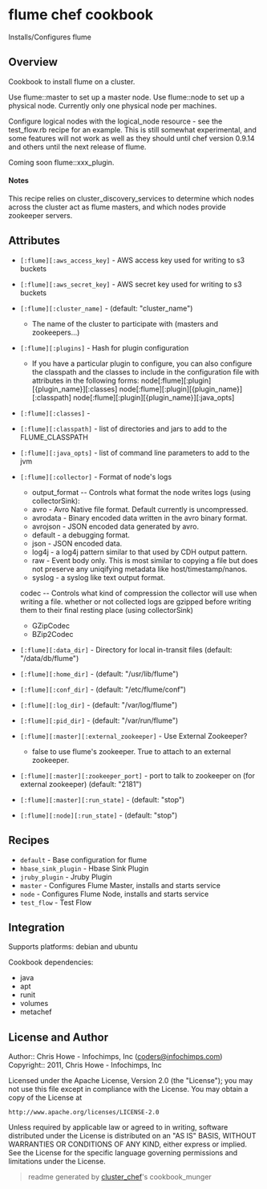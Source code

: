 # flume chef cookbook

Installs/Configures flume

## Overview

Cookbook to install flume on a cluster.

Use flume::master to set up a master node. Use flume::node to set up a
physical node. Currently only one physical node per machines. 

Configure logical nodes with the logical_node resource - see the test_flow.rb 
recipe for an example. This is still somewhat experimental, and some features
will not work as well as they should until chef version 0.9.14 and others until
the next release of flume.

Coming soon flume::xxx_plugin.

#### Notes

This recipe relies on cluster_discovery_services to determine which nodes 
across the cluster act as flume masters, and which nodes provide zookeeper
servers.

## Attributes

* `[:flume][:aws_access_key]`         - AWS access key used for writing to s3 buckets
* `[:flume][:aws_secret_key]`         - AWS secret key used for writing to s3 buckets
* `[:flume][:cluster_name]`           -  (default: "cluster_name")
  - The name of the cluster to participate with (masters and zookeepers...)
* `[:flume][:plugins]`                - Hash for plugin configuration
  - If you have a particular plugin to configure, you can also configure the classpath and the classes to include in the configuration file with attributes in the following forms:
  node[:flume][:plugin][{plugin_name}][:classes]
  node[:flume][:plugin][{plugin_name}][:classpath]
  node[:flume][:plugin][{plugin_name}][:java_opts]
* `[:flume][:classes]`                - 
* `[:flume][:classpath]`              - list of directories and jars to add to the FLUME_CLASSPATH
* `[:flume][:java_opts]`              - list of command line parameters to add to the jvm
* `[:flume][:collector]`              - Format of node's logs
  - output_format -- Controls what format the node writes logs (using collectorSink):
   * avro - Avro Native file format. Default currently is uncompressed.
   * avrodata - Binary encoded data written in the avro binary format.
   * avrojson - JSON encoded data generated by avro.
   * default - a debugging format.
   * json - JSON encoded data.
   * log4j - a log4j pattern similar to that used by CDH output pattern.
   * raw - Event body only. This is most similar to copying a file but does not preserve any uniqifying metadata like host/timestamp/nanos.
   * syslog - a syslog like text output format.
  
  codec -- Controls what kind of compression the collector will use when writing a file.
  whether or not collected logs are gzipped before writing
  them to their final resting place (using collectorSink)
   * GZipCodec
   * BZip2Codec
  
* `[:flume][:data_dir]`               - Directory for local in-transit files (default: "/data/db/flume")
* `[:flume][:home_dir]`               -  (default: "/usr/lib/flume")
* `[:flume][:conf_dir]`               -  (default: "/etc/flume/conf")
* `[:flume][:log_dir]`                -  (default: "/var/log/flume")
* `[:flume][:pid_dir]`                -  (default: "/var/run/flume")
* `[:flume][:master][:external_zookeeper]` - Use External Zookeeper?
  - false to use flume's zookeeper. True to attach to an external zookeeper.
* `[:flume][:master][:zookeeper_port]` - port to talk to zookeeper on (for external zookeeper) (default: "2181")
* `[:flume][:master][:run_state]`     -  (default: "stop")
* `[:flume][:node][:run_state]`       -  (default: "stop")

## Recipes 

* `default`                  - Base configuration for flume
* `hbase_sink_plugin`        - Hbase Sink Plugin
* `jruby_plugin`             - Jruby Plugin
* `master`                   - Configures Flume Master, installs and starts service
* `node`                     - Configures Flume Node, installs and starts service
* `test_flow`                - Test Flow
## Integration

Supports platforms: debian and ubuntu

Cookbook dependencies:
* java
* apt
* runit
* volumes
* metachef


## License and Author

Author::                Chris Howe - Infochimps, Inc (<coders@infochimps.com>)
Copyright::             2011, Chris Howe - Infochimps, Inc

Licensed under the Apache License, Version 2.0 (the "License");
you may not use this file except in compliance with the License.
You may obtain a copy of the License at

    http://www.apache.org/licenses/LICENSE-2.0

Unless required by applicable law or agreed to in writing, software
distributed under the License is distributed on an "AS IS" BASIS,
WITHOUT WARRANTIES OR CONDITIONS OF ANY KIND, either express or implied.
See the License for the specific language governing permissions and
limitations under the License.

> readme generated by [cluster_chef](http://github.com/infochimps/cluster_chef)'s cookbook_munger
